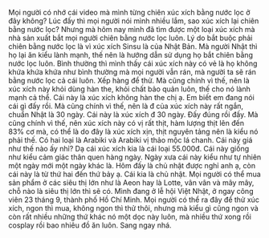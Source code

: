 Mọi người có nhớ cái video mà mình từng chiên xúc xích bằng nước lọc ở đây không? Lúc đấy thì mọi người nói mình nhiều lắm, sao xúc xích lại chiên bằng nước lọc? Nhưng mà hôm nay mình đã tìm được một loại xúc xích mà nhà sản xuất bắt mọi người chiên bằng nước lọc luôn. Lý do bắt buộc phải chiên bằng nước lọc là vì xúc xích Sinsu là của Nhật Bản. Mà người Nhật thì họ lại ăn kiểu lành mạnh, thế nên là hướng dẫn sử dụng họ bắt chiên bằng nước lọc luôn. Bình thường thì mình thấy cái xúc xích này có vẻ là họ không khứa khứa khứa như bình thường mà mọi người vẫn rán, mà người ta sẽ rán bằng nước lọc cả cái luôn. Xếp hàng để thử. Mà cũng chính vì thế, nên là xúc xích này khỏi dùng hàn the, khỏi chất bảo quản luôn, thế cho nó lành mạnh cả thể. Cái này là xúc xích không hàn the chị ạ. Em biết em đang nói cái gì đấy rồi. Mà cũng chính vì thế, nên là đ của xúc xích này rất ngắn, chuẩn Nhật là 30 ngày. Cái này là xúc xích đ 30 ngày. Đấy đúng rồi đấy. Mà cũng chính vì thế, nên xúc xích này có vị rất thịt, hàm lượng thịt lên đến 83% cơ mà, có thể là do đây là xúc xích xịn, thịt nguyên tảng nên là kiểu nó phải thế. Có hai loại là Arabiki và Arabiki vị thảo mộc lá chanh. Cái này giá như thế nào ấy nhỉ? Dạ cái xúc xích kia là cái loại 55.000đ. Cái này giống như kiểu cảm giác thân quen hàng ngày. Ngày xưa cái này kiểu như tự nhiên một ngày mới một ngày khác là. Hôm đấy là chủ nhật được nghỉ anh ạ, còn cái này là từ thứ hai đến thứ bảy ạ. Cái kia là chủ nhật. Mọi người có thể mua sản phẩm ở các siêu thị lớn như là Aeon hay là Lotte, vân vân và mây mây, chỗ nào là siêu thị lớn thì sẽ có. Mình đang ở lễ hội Việt Nhật, ở ngay công viên 23 tháng 9, thành phố Hồ Chí Minh. Mọi người có thể ra đây để thử xúc xích, ngon thì mua, không ngon thì thử thôi, nhưng mà kiểu gì cũng ngon và còn rất nhiều những thứ khác nó một dọc này luôn, mà nhiều thứ xong rồi cosplay rồi bao nhiêu đồ ăn luôn. Sang ngay nhá.
